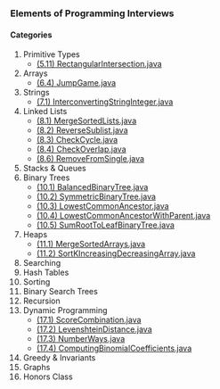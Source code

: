 ### Elements of Programming Interviews

#### Categories
1. Primitive Types
    * [(5.11) RectangularIntersection.java](./RectangularIntersection.java)
2. Arrays
    * [(6.4) JumpGame.java](./JumpGame.java)
3. Strings
    * [(7.1) InterconvertingStringInteger.java](./InterconvertingStringInteger.java)
4. Linked Lists
    * [(8.1) MergeSortedLists.java](./MergeSortedLists.java)
    * [(8.2) ReverseSublist.java](./ReverseSublist.java)
    * [(8.3) CheckCycle.java](./CheckCycle.java)
    * [(8.4) CheckOverlap.java](./CheckOverlap.java)
    * [(8.6) RemoveFromSingle.java](./RemoveFromSingle.java)
5. Stacks & Queues
6. Binary Trees
    * [(10.1) BalancedBinaryTree.java](./BalancedBinaryTree.java)
    * [(10.2) SymmetricBinaryTree.java](./SymmetricBinaryTree.java)
    * [(10.3) LowestCommonAncestor.java](./LowestCommonAncestor.java)
    * [(10.4) LowestCommonAncestorWithParent.java](./LowestCommonAncestorWithParent.java)
    * [(10.5) SumRootToLeafBinaryTree.java](./SumRootToLeafBinaryTree.java)
7. Heaps
    * [(11.1) MergeSortedArrays.java](./MergeSortedArrays.java)
    * [(11.2) SortKIncreasingDecreasingArray.java](./SortKIncreasingDecreasingArray.java)
8. Searching
9. Hash Tables
10. Sorting
11. Binary Search Trees
12. Recursion
13. Dynamic Programming
    * [(17.1) ScoreCombination.java](./ScoreCombination.java)
    * [(17.2) LevenshteinDistance.java](./LevenshteinDistance.java)
    * [(17.3) NumberWays.java](./NumberWays.java)
    * [(17.4) ComputingBinomialCoefficients.java](./ComputingBinomialCoefficients.java)
14. Greedy & Invariants
15. Graphs
16. Honors Class
